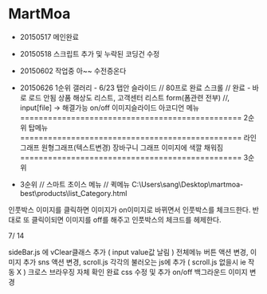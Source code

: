 # MartMoa

- 20150517
 메인완료
 
- 20150518
스크립트 추가 및 누락된 코딩건 수정

- 20150602
작업중 아~~ 수전증온다

- 20150626
1순위
갤러리 - 6/23
탭안 슬라이드 // 80프로 완료
스크롤 // 완료 - 바로 로드 안됨
상품 해상도 리스트, 고객센터 리스트
form(폼관련 전부) //, input[file] -> 해결가능
on/off 이미지슬라이드
아코디언 메뉴
================================================
2순위 
탑메뉴
================================================
라인 그래프
원형그래프(텍스트변경)
장바구니 그래프
이미지에 색깔 채워짐
================================================
3순위
 - 3순위
// 스마트 초이스 메뉴
// 퀵메뉴
C:\Users\sang\Desktop\martmoa-best\products\list_Category.html

인풋박스 
이미지를 클릭하면 이미지가 on이미지로 바뀌면서
인풋박스를 체크드한다. 
반대로 또 클릭이되면 이미지를 off를 해주고 인풋박스의 체크드를 헤제한다.

7/ 14

sideBar.js 에 vClear클래스 추가 ( input value값 날림 )
전체메뉴 버튼 액션 변경, 이미지 추가
sns 액션 변경,
scroll.js 각각의 불러오는 js에 추가 ( scroll.js 없을시 ie 작동 X )
크로스 브라우징 자체 확인 완료
css 수정 및 추가
on/off 백그라운드 이미지 변경


